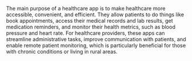 The main purpose of a healthcare app is to make healthcare more accessible, convenient, and efficient. They allow patients to do things like book appointments, access their medical records and lab results, get medication reminders, and monitor their health metrics, such as blood pressure and heart rate. For healthcare providers, these apps can streamline administrative tasks, improve communication with patients, and enable remote patient monitoring, which is particularly beneficial for those with chronic conditions or living in rural areas.
